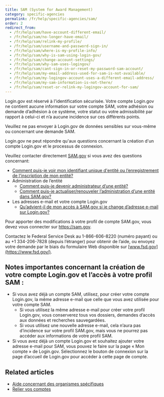 ```yaml
---
title: SAM (System for Award Management)
category: specific-agencies
permalink: /fr/help/specific-agencies/sam/
order: 2
redirect_from:
  - /fr/help/sam/have-account-different-email/
  - /fr/help/sam/no-longer-have-email/
  - /fr/help/sam/relink-my-profile/
  - /fr/help/sam/username-and-password-sign-in/
  - /fr/help/sam/where-is-my-profile-info/
  - /fr/help/sam/why-is-sam-using-login-gov/
  - /fr/help/sam/change-account-settings/
  - /fr/help/sam/why-sam-uses-logingov/
  - /fr/help/sam/cant-sign-in-or-reset-my-password-sam-account/
  - /fr/help/sam/my-email-address-used-for-sam-is-not-available/
  - /fr/help/sam/my-logingov-account-uses-a-different-email-address/
  - /fr/help/sam/my-sam-information-is-not-there/
  - /fr/help/sam/reset-or-relink-my-logingov-account-for-sam/
---
```


Login.gov est réservé à l'identification sécurisée. Votre compte Login.gov ne contient aucune information sur votre compte SAM, votre adhésion ou demande d’adhésion à ce système, votre statut ou votre admissibilité par rapport à celui-ci et n’a aucune incidence sur ces différents points.

Veuillez ne pas envoyer à Login.gov de données sensibles sur vous-même ou concernant une demande SAM.

Login.gov ne peut répondre qu'aux questions concernant la création d'un compte Login.gov et le processus de connexion.

Veuillez contacter directement [SAM.gov](https://sam.gov/) si vous avez des questions concernant:

* [Comment puis-je voir mon identifiant unique d'entité ou l’enregistrement de l’inscription de mon entité?](https://www.fsd.gov/gsafsd_sp?id=kb_article_view&sysparm_article=KB0041254)
* Administration de l’entité
  * [Comment puis-je devenir administrateur d’une entité?](https://www.fsd.gov/gsafsd_sp?id=kb_article_view&sysparm_article=KB0016652)
  * [Comment puis-je actualiser/renouveler l’administration d’une entité dans SAM.gov?](https://www.fsd.gov/gsafsd_sp?id=kb_article_view&sysparm_article=KB0016307)
* Les adresses e-mail et votre compte Login.gov
  * [Qu’advient-il de mon accès à SAM.gov si je change d’adresse e-mail sur Login.gov?](https://www.fsd.gov/gsafsd_sp?id=kb_article_view&sysparm_article=KB0020259)

Pour apporter des modifications à votre profil de compte SAM.gov, vous devez vous connecter sur <https://sam.gov>.

Contactez le Federal Service Desk au 1-866-606-8220 (numéro payant) ou au +1 334-206-7828 (depuis l’étranger) pour obtenir de l’aide, ou envoyez votre demande par le biais du formulaire Web disponible sur [www.fsd.gov](https://www.fsd.gov/).

## Notes importantes concernant la création de votre compte Login.gov et l’accès à votre profil SAM :
* Si vous avez déjà un compte SAM, utilisez, pour créer votre compte Login.gov, la même adresse e-mail que celle que vous avez utilisée pour votre compte SAM.
  * Si vous utilisez la même adresse e-mail pour créer votre profil Login.gov, vous conserverez tous vos dossiers, demandes d’accès aux données et recherches sauvegardées.
  * Si vous utilisez une nouvelle adresse e-mail, cela n’aura pas d’incidence sur votre profil SAM.gov, mais vous ne pourrez pas accéder aux informations de votre profil SAM.
* Si vous avez déjà un compte Login.gov et souhaitez ajouter votre adresse e-mail pour SAM, vous pouvez le faire sur la page « Mon compte » de Login.gov. Sélectionnez le bouton de connexion sur la page d’accueil de Login.gov pour accéder à cette page de compte.

## Related articles

* [Aide concernant des organismes spécifiques](/fr/help/specific-agencies/overview/)
* [Relier vos comptes](/fr/help/manage-your-account/relink-your-accounts/)
